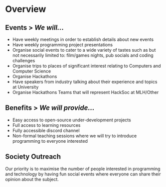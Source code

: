 # Overview

## Events > _We will..._

* Have weekly meetings in order to establish details about new events
* Have weekly programming project presentations
* Organise social events to cater to a wide variety of tastes such as but not necessarily limited to: film/games nights, pub socials and coding challenges
* Organise trips to places of significant interest relating to Computers and Computer Science
* Organise Hackathons
* Have speakers from industry talking about their experience and topics at University
* Organise Hackathons Teams that will represent HackSoc at MLH/Other

## Benefits > _We will provide..._

* Easy access to open-source under-development projects
* Full access to learning resources
* Fully accessible discord channel
* Non-formal teaching sessions where we will try to introduce programming to everyone interested

## Society Outreach


Our priority is to maximise the number of people interested in programming and technology by having fun social events where everyone can share their opinion about the subject.
